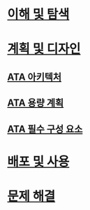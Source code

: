 # [이해 및 탐색](/advanced-threat-analytics/understand-explore/what-is-ata)
# [계획 및 디자인](ata-capacity-planning.md)
## [ATA 아키텍처](ata-architecture.md)
## [ATA 용량 계획](ata-capacity-planning.md)
## [ATA 필수 구성 요소](ata-prerequisites.md)
# [배포 및 사용](/advanced-threat-analytics/deploy-use/install-ata)
# [문제 해결](/advanced-threat-analytics/troubleshoot/troubleshooting-ata-using-logs)


<!--HONumber=Jul16_HO3-->


